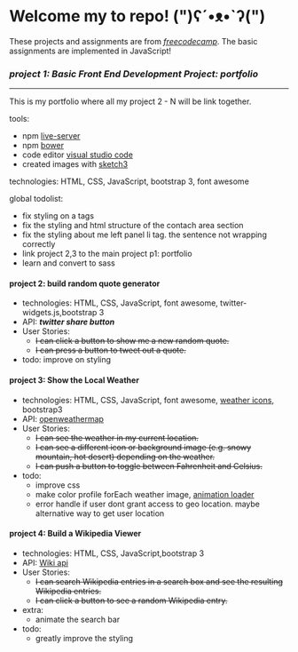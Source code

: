 # Welcome my to repo! (")ʕ´•ᴥ•`ʔ(")

These projects and assignments are from *[freecodecamp](https://www.freecodecamp.com/)*.
The basic assignments are implemented in JavaScript!

### **_project 1: Basic Front End Development Project: portfolio_**
---------------------------------------------------
This is my portfolio where all my project 2 - N will be link together. 

tools:
+ npm [live-server](https://github.com/tapio/live-server)
+ npm [bower](https://github.com/bower/bower)
+ code editor [visual studio code](https://code.visualstudio.com/)
+ created images with [sketch3](https://www.sketchapp.com/) 

technologies: HTML, CSS, JavaScript, bootstrap 3, font awesome

global todolist:
+ fix styling on a tags
+ fix the styling and html structure of the contach area section 
+ fix the styling about me left panel li tag. the sentence not wrapping correctly
+ link project 2,3 to the main project p1: portfolio
+ learn and convert to sass


#### **project 2: build random quote generator**
+ technologies: HTML, CSS, JavaScript, font awesome, twitter-widgets.js,bootstrap 3
+ API: **_twitter share button_**
+ User Stories: 
    + ~~I can click a button to show me a new random quote.~~
    + ~~I can press a button to tweet out a quote.~~
+ todo: improve on styling

#### **project 3: Show the Local Weather** 
+ technologies: HTML, CSS, JavaScript, font awesome, [weather icons](https://github.com/erikflowers/weather-icons), bootstrap3
+ API: [openweathermap](http://openweathermap.org/current)
+ User Stories: 
    + ~~I can see the weather in my current location.~~
    + ~~I can see a different icon or background image (e.g. snowy mountain, hot desert) depending on the weather.~~
    + ~~I can push a button to toggle between Fahrenheit and Celsius.~~
+ todo: 
    + improve css
    + make color profile forEach weather image, [animation loader](http://www.w3schools.com/howto/howto_css_loader.asp)
    + error handle if user dont grant access to geo location. maybe alternative way to get user location

#### **project 4: Build a Wikipedia Viewer**
+ technologies: HTML, CSS, JavaScript,bootstrap 3
+ API: [Wiki api](https://www.mediawiki.org/wiki/API:Main_page)
+ User Stories: 
    + ~~I can search Wikipedia entries in a search box and see the resulting Wikipedia entries.~~
    + ~~I can click a button to see a random Wikipedia entry.~~
+ extra:
    + animate the search bar
+ todo:
    + greatly improve the styling 